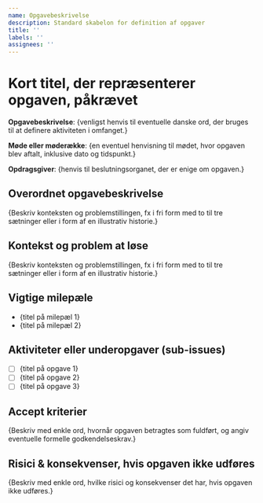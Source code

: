 ```yaml
---
name: Opgavebeskrivelse
description: Standard skabelon for definition af opgaver
title: ''
labels: ''
assignees: ''
---
```


# Kort titel, der repræsenterer opgaven, påkrævet

**Opgavebeskrivelse**: {venligst henvis til eventuelle danske ord, der bruges til at definere aktiviteten i omfanget.}

**Møde eller møderække**: {en eventuel henvisning til mødet, hvor opgaven blev aftalt, inklusive dato og tidspunkt.}

**Opdragsgiver**: {henvis til beslutningsorganet, der er enige om opgaven.}

## Overordnet opgavebeskrivelse

{Beskriv konteksten og problemstillingen, fx i fri form med to til tre sætninger eller i form af en illustrativ historie.}

## Kontekst og problem at løse

{Beskriv konteksten og problemstillingen, fx i fri form med to til tre sætninger eller i form af en illustrativ historie.}

## Vigtige milepæle

* {titel på milepæl 1}
* {titel på milepæl 2}

## Aktiviteter eller underopgaver (sub-issues)

* [ ] {titel på opgave 1}
* [ ] {titel på opgave 2}
* [ ] {titel på opgave 3}

## Accept kriterier

{Beskriv med enkle ord, hvornår opgaven betragtes som fuldført, og angiv eventuelle formelle godkendelseskrav.}

## Risici & konsekvenser, hvis opgaven ikke udføres

{Beskriv med enkle ord, hvilke risici og konsekvenser det har, hvis opgaven ikke udføres.}
